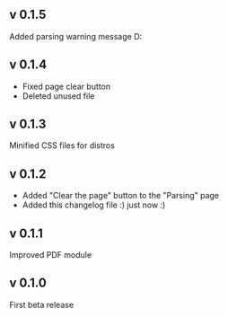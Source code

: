 ## v 0.1.5
Added parsing warning message D:

## v 0.1.4
- Fixed page clear button
- Deleted unused file

## v 0.1.3
Minified CSS files for distros

## v 0.1.2
 - Added "Clear the page" button to the "Parsing" page
 - Added this changelog file :) just now :)

## v 0.1.1
Improved PDF module

## v 0.1.0
First beta release